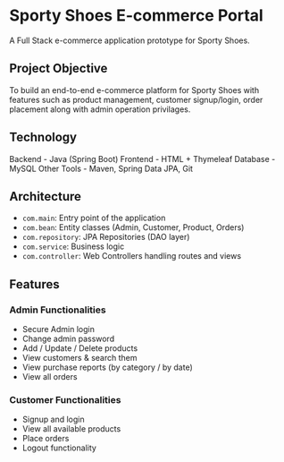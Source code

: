 # Sporty Shoes E-commerce Portal

A Full Stack e-commerce application prototype for Sporty Shoes.

## Project Objective

To build an end-to-end e-commerce platform for Sporty Shoes with features such as product management, customer signup/login, order placement along with admin operation privilages.

## Technology

Backend - Java (Spring Boot)
Frontend - HTML + Thymeleaf
Database - MySQL
Other Tools - Maven, Spring Data JPA, Git

## Architecture

- `com.main`: Entry point of the application
- `com.bean`: Entity classes (Admin, Customer, Product, Orders)
- `com.repository`: JPA Repositories (DAO layer)
- `com.service`: Business logic
- `com.controller`: Web Controllers handling routes and views

## Features

### Admin Functionalities
- Secure Admin login
- Change admin password
- Add / Update / Delete products
- View customers & search them
- View purchase reports (by category / by date)
- View all orders

### Customer Functionalities
- Signup and login
- View all available products
- Place orders
- Logout functionality
